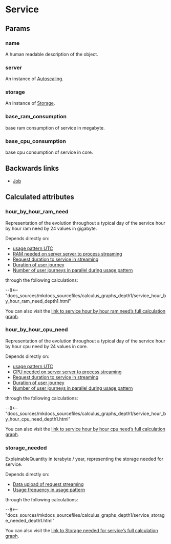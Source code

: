 # Service

## Params

### name
A human readable description of the object.

### server
An instance of [Autoscaling](Autoscaling.md).

### storage
An instance of [Storage](Storage.md).

### base_ram_consumption
base ram consumption of service in megabyte.

### base_cpu_consumption
base cpu consumption of service in core.


## Backwards links

- [Job](Job.md)


## Calculated attributes

### hour_by_hour_ram_need  
Representation of the evolution throughout a typical day of the service hour by hour ram need by 24 values in gigabyte.  
  
Depends directly on:  
  
- [usage pattern UTC](UsagePattern.md#utc_time_intervals)
- [RAM needed on server server to process streaming](Job.md#ram_needed)
- [Request duration to service in streaming](Job.md#request_duration)
- [Duration of user journey](UserJourney.md#duration)
- [Number of user journeys in parallel during usage pattern](UsagePattern.md#nb_user_journeys_in_parallel_during_usage)  

through the following calculations:  

--8<-- "docs_sources/mkdocs_sourcefiles/calculus_graphs_depth1/service_hour_by_hour_ram_need_depth1.html"
  
You can also visit the <a href='../calculus_graphs/service_hour_by_hour_ram_need.html' target='_blank'>link to service hour by hour ram need’s full calculation graph</a>.

### hour_by_hour_cpu_need  
Representation of the evolution throughout a typical day of the service hour by hour cpu need by 24 values in core.  
  
Depends directly on:  
  
- [usage pattern UTC](UsagePattern.md#utc_time_intervals)
- [CPU needed on server server to process streaming](Job.md#cpu_needed)
- [Request duration to service in streaming](Job.md#request_duration)
- [Duration of user journey](UserJourney.md#duration)
- [Number of user journeys in parallel during usage pattern](UsagePattern.md#nb_user_journeys_in_parallel_during_usage)  

through the following calculations:  

--8<-- "docs_sources/mkdocs_sourcefiles/calculus_graphs_depth1/service_hour_by_hour_cpu_need_depth1.html"
  
You can also visit the <a href='../calculus_graphs/service_hour_by_hour_cpu_need.html' target='_blank'>link to service hour by hour cpu need’s full calculation graph</a>.

### storage_needed  
ExplainableQuantity in terabyte / year, representing the storage needed for service.  
  
Depends directly on:  
  
- [Data upload of request streaming](Job.md#data_upload)
- [Usage frequency in usage pattern](UsagePattern.md#user_journey_freq)  

through the following calculations:  

--8<-- "docs_sources/mkdocs_sourcefiles/calculus_graphs_depth1/service_storage_needed_depth1.html"
  
You can also visit the <a href='../calculus_graphs/service_storage_needed.html' target='_blank'>link to Storage needed for service’s full calculation graph</a>.
